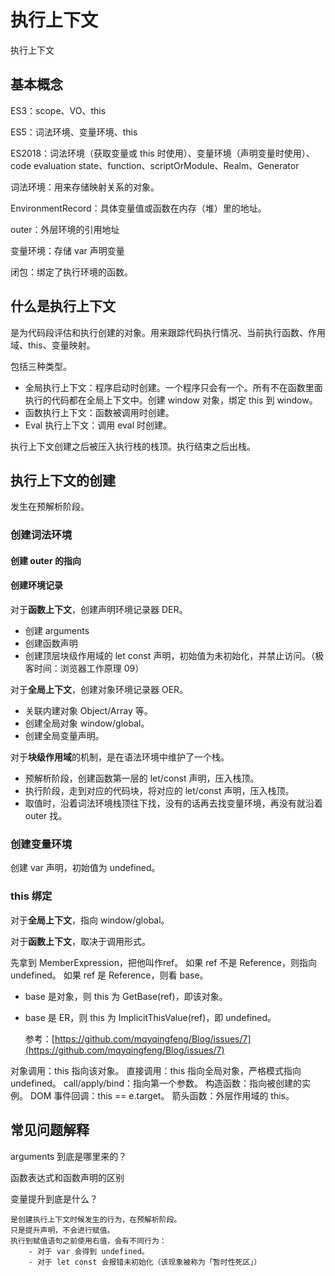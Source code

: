 # 执行上下文

执行上下文

## 基本概念

ES3：scope、VO、this

ES5：词法环境、变量环境、this

ES2018：词法环境（获取变量或 this 时使用）、变量环境（声明变量时使用）、code evaluation state、function、scriptOrModule、Realm、Generator

词法环境：用来存储映射关系的对象。

EnvironmentRecord：具体变量值或函数在内存（堆）里的地址。

outer：外层环境的引用地址

变量环境：存储 var 声明变量

闭包：绑定了执行环境的函数。

## 什么是执行上下文

是为代码段评估和执行创建的对象。用来跟踪代码执行情况、当前执行函数、作用域、this、变量映射。

包括三种类型。

* 全局执行上下文：程序启动时创建。一个程序只会有一个。所有不在函数里面执行的代码都在全局上下文中。创建 window 对象，绑定 this 到 window。
* 函数执行上下文：函数被调用时创建。
* Eval 执行上下文：调用 eval 时创建。

执行上下文创建之后被压入执行栈的栈顶。执行结束之后出栈。

## 执行上下文的创建

发生在预解析阶段。

### 创建词法环境

#### 创建 outer 的指向

#### 创建环境记录

对于**函数上下文**，创建声明环境记录器 DER。

* 创建 arguments
* 创建函数声明
* 创建顶层块级作用域的 let const 声明，初始值为未初始化，并禁止访问。（极客时间：浏览器工作原理 09）

对于**全局上下文**，创建对象环境记录器 OER。

* 关联内建对象 Object/Array 等。
* 创建全局对象 window/global。
* 创建全局变量声明。

对于**块级作用域**的机制，是在语法环境中维护了一个栈。

* 预解析阶段，创建函数第一层的 let/const 声明，压入栈顶。
* 执行阶段，走到对应的代码块，将对应的 let/const 声明，压入栈顶。
* 取值时，沿着词法环境栈顶往下找，没有的话再去找变量环境，再没有就沿着 outer 找。

### 创建变量环境

创建 var 声明，初始值为 undefined。

### this 绑定

对于**全局上下文**，指向 window/global。

对于**函数上下文**，取决于调用形式。

先拿到 MemberExpression，把他叫作ref。 如果 ref 不是 Reference，则指向 undefined。 如果 ref 是 Reference，则看 base。

* base 是对象，则 this 为 GetBase\(ref\)，即该对象。
* base 是 ER，则 this 为 ImplicitThisValue\(ref\)，即 undefined。

  参考：[https://github.com/mqyqingfeng/Blog/issues/7](https://github.com/mqyqingfeng/Blog/issues/7)

对象调用：this 指向该对象。 直接调用：this 指向全局对象，严格模式指向 undefined。 call/apply/bind：指向第一个参数。 构造函数：指向被创建的实例。 DOM 事件回调：this == e.target。 箭头函数：外层作用域的 this。

## 常见问题解释

arguments 到底是哪里来的？

函数表达式和函数声明的区别

变量提升到底是什么？

```text
是创建执行上下文时候发生的行为，在预解析阶段。
只是提升声明，不会进行赋值。
执行到赋值语句之前使用右值，会有不同行为：
    - 对于 var 会得到 undefined。
    - 对于 let const 会报错未初始化（该现象被称为「暂时性死区」）
```

